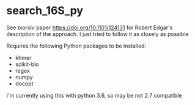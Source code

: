# search_16S_py
See biorxiv paper https://doi.org/10.1101/124131 for Robert Edgar's description of the approach. I just tried to follow it as closely as possible

Requires the following Python packages to be installed:
- khmer
- scikit-bio
- regex
- numpy
- docopt  


I'm currently using this with python 3.6, so may be not 2.7 compatible
